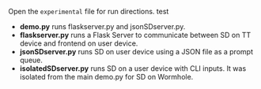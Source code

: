Open the `experimental` file for run directions. test

- **demo.py** runs flaskserver.py and jsonSDserver.py.
- **flaskserver.py** runs a Flask Server to communicate between SD on TT device and frontend on user device.
- **jsonSDserver.py** runs SD on user device using a JSON file as a prompt queue.
- **isolatedSDserver.py** runs SD on a user device with CLI inputs. It was isolated from the main demo.py for SD on Wormhole.